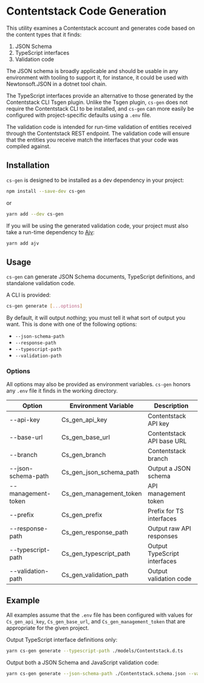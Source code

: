 # Contentstack Code Generation

This utility examines a Contentstack account and generates code based on
the content types that it finds:

1. JSON Schema
2. TypeScript interfaces
3. Validation code

The JSON schema is broadly applicable and should be usable in any environment
with tooling to support it, for instance, it could be used with Newtonsoft.JSON
in a dotnet tool chain.

The TypeScript interfaces provide an alternative to those generated by the
Contentstack CLI Tsgen plugin. Unlike the Tsgen plugin, `cs-gen` does not
require the Contentstack CLI to be installed, and `cs-gen` can more easily
be configured with project-specific defaults using a `.env` file.

The validation code is intended for run-time validation of entities received
through the Contentstack REST endpoint. The validation code will ensure that
the entities you receive match the interfaces that your code was compiled
against.

## Installation

`cs-gen` is designed to be installed as a dev dependency in your project:

```bash
npm install --save-dev cs-gen
```

or

```bash
yarn add --dev cs-gen
```

If you will be using the generated validation code, your project must also
take a run-time dependency to [Ajv][6]:

```bash
yarn add ajv
```

## Usage

`cs-gen` can generate JSON Schema documents, TypeScript definitions, and
standalone validation code.

A CLI is provided:

```bash
cs-gen generate [...options]
```

By default, it will output _nothing_; you must tell it what sort of output
you want. This is done with one of the following options:

- `--json-schema-path`
- `--response-path`
- `--typescript-path`
- `--validation-path`

### Options

All options may also be provided as environment variables. `cs-gen` honors
any `.env` file it finds in the working directory.

| Option             | Environment Variable    | Description                  |
| ------------------ | ----------------------- | ---------------------------- |
| --api-key          | Cs_gen_api_key          | Contentstack API key         |
| --base-url         | Cs_gen_base_url         | Contentstack API base URL    |
| --branch           | Cs_gen_branch           | Contentstack branch          |
| --json-schema-path | Cs_gen_json_schema_path | Output a JSON schema         |
| --management-token | Cs_gen_management_token | API management token         |
| --prefix           | Cs_gen_prefix           | Prefix for TS interfaces     |
| --response-path    | Cs_gen_response_path    | Output raw API responses     |
| --typescript-path  | Cs_gen_typescript_path  | Output TypeScript interfaces |
| --validation-path  | Cs_gen_validation_path  | Output validation code       |

## Example

All examples assume that the `.env` file has been configured with values for
`Cs_gen_api_key`, `Cs_gen_base_url`, and `Cs_gen_management_token` that are
appropriate for the given project.

Output TypeScript interface definitions only:

```bash
yarn cs-gen generate --typescript-path ./models/Contentstack.d.ts
```

Output both a JSON Schema and JavaScript validation code:

```bash
yarn cs-gen generate --json-schema-path ./Contentstack.schema.json --validation-path ./src/validation
```

[1]: https://json-schema.org/ 'JSON Schema'
[2]: https://github.com/bcherny/json-schema-to-typescript 'JSON Schema to TypeScript'
[3]: https://ajv.js.org/standalone.html 'Standalone validation code'
[4]: https://www.newtonsoft.com/json/help/html/JsonSchema.htm 'Validating JSON with JSON Schema'
[5]: https://www.contentstack.com/docs/developers/cli/tsgen-plugin/ 'Tsgen plugin'
[6]: https://ajv.js.org/ 'Ajv'
